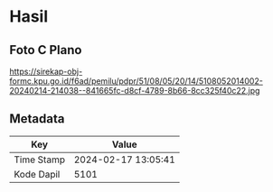 # Hasil

## Foto C Plano

https://sirekap-obj-formc.kpu.go.id/f6ad/pemilu/pdpr/51/08/05/20/14/5108052014002-20240214-214038--841665fc-d8cf-4789-8b66-8cc325f40c22.jpg


## Metadata

| Key        | Value               |
| ---------- | ------------------- |
| Time Stamp | 2024-02-17 13:05:41 |
| Kode Dapil | 5101                |



